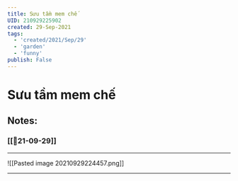 ```yaml
---
title: Sưu tầm mem chế
UID: 210929225902
created: 29-Sep-2021
tags:
  - 'created/2021/Sep/29'
  - 'garden'
  - 'funny'
publish: False
---
```

# Sưu tầm mem chế

## Notes:
### [[📝21-09-29]]
***
![[Pasted image 20210929224457.png]] 
***
